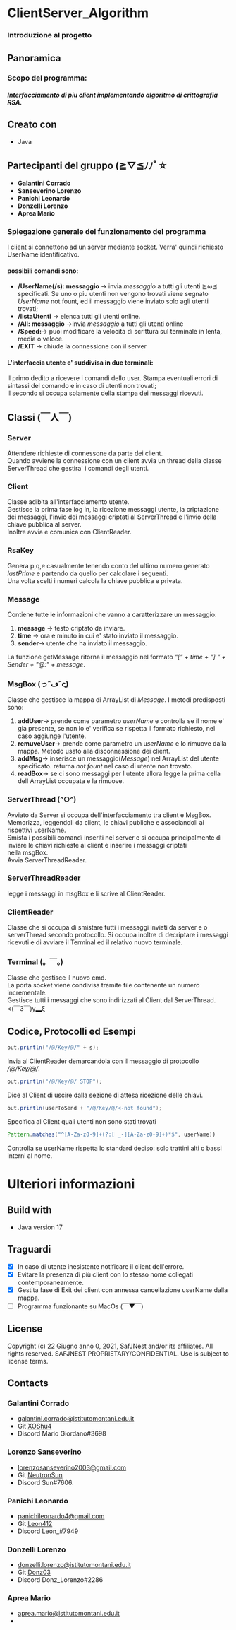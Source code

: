 # ClientServer_Algorithm

### Introduzione al progetto

## Panoramica
### Scopo del programma: 
##### Interfacciamento di piu client implementando algoritmo di crittografia RSA.

## Creato con 
- Java

## Partecipanti del gruppo   (≧▽≦ﾉﾉﾞ☆
- **Galantini Corrado**
- **Sanseverino Lorenzo**
- **Panichi Leonardo**      
- **Donzelli Lorenzo**
- **Aprea Mario** 


### Spiegazione generale del funzionamento del programma
I client si connettono ad un server mediante socket. 
Verra' quindi richiesto UserName identificativo.  
#### possibili comandi sono:  
* **/UserName(/s): messaggio** -> invia *messaggio* a tutti gli utenti ≧ω≦ specificati. Se uno o piu utenti non vengono trovati viene segnato *UserName* not fount, ed il messaggio viene inviato solo agli utenti trovati;  
* **/listaUtenti** -> elenca tutti gli utenti online.
*  **/All: messaggio** ->invia *messaggio* a tutti gli utenti online
*  **/Speed:**-> puoi modificare la velocita di scrittura sul terminale in lenta, media o veloce.
*  **/EXIT** ->  chiude la connessione con il server  
   
#### L'interfaccia utente e' suddivisa in due terminali:   
Il primo dedito a ricevere i comandi dello user. Stampa eventuali errori di sintassi del comando e in caso di utenti non trovati;   
Il secondo si occupa solamente della stampa dei messaggi ricevuti.

## Classi   (￣人￣)
### Server
Attendere richieste di connessone da parte dei client.    
Quando avviene la connessione con un client avvia un thread della classe ServerThread che gestira' i comandi degli utenti.
   
### Client
Classe adibita all'interfacciamento utente.  
Gestisce la prima fase log in, la ricezione messaggi utente, la criptazione dei messaggi, l'invio dei messaggi criptati al ServerThread e l'invio della chiave pubblica al server.  
Inoltre avvia e comunica con ClientReader.

### RsaKey
Genera p,q,e casualmente tenendo conto del ultimo numero generato *lastPrime* e partendo da quello per calcolare i seguenti.  
Una volta scelti i numeri calcola la chiave pubblica e privata.

### Message
Contiene tutte le informazioni che vanno a caratterizzare un messaggio:
1. **message** -> testo criptato da inviare. 
2. **time** -> ora e minuto in cui e' stato inviato il messaggio.
3. **sender**-> utente che ha inviato il messaggio.
  
La funzione getMessage ritorna il messaggio nel formato *"[" + time + "] " + Sender + "@:" + message*.  

### MsgBox (っˆڡˆς)
Classe che gestisce la mappa di ArrayList di *Message*.
I metodi predisposti sono:
1. **addUser**-> prende come parametro *userName* e controlla se il nome e' gia presente, se non lo e' verifica se rispetta il formato richiesto, nel caso aggiunge l'utente.
2. **remuveUser**-> prende come parametro un u*serName* e lo rimuove dalla mappa. Metodo usato alla disconnessione dei client.
3. **addMsg**-> inserisce un messaggio(*Message*) nel ArrayList del utente specificato. returna *not fount* nel caso di utente non trovato.
4. **readBox**-> se ci sono messaggi per l utente allora legge la prima cella dell ArrayList occupata e la rimuove.

### ServerThread (^○^)
Avviato da Server si occupa dell'interfacciamento tra client e MsgBox.   
Memorizza, leggendoli da client, le chiavi publiche e associandoli ai rispettivi userName.  
Smista i possibili comandi inseriti nel server e si occupa principalmente di inviare le chiavi richieste ai client e inserire i messaggi criptati  
nella msgBox.  
Avvia ServerThreadReader. 

### ServerThreadReader 
legge i messaggi in msgBox e li scrive al ClientReader.

### ClientReader
Classe che si occupa di smistare tutti i messaggi inviati da server e o serverThread secondo protocollo.
Si occupa inoltre di decriptare i messaggi ricevuti e di avviare il Terminal ed il relativo nuovo terminale.

### Terminal  (。￣。)
Classe che gestisce il nuovo cmd.  
La porta socket viene condivisa tramite file contenente un numero incrementale.  
Gestisce tutti i messaggi che sono indirizzati al Client dal ServerThread.   <(￣3￣)y▂ξ

##
## Codice, Protocolli ed Esempi
```java 
out.println("/@/Key/@/" + s);
```
Invia al ClientReader demarcandola con il messaggio di protocollo */@/Key/@/*.
```java
out.println("/@/Key/@/ STOP");        
```
Dice al Client di uscire dalla sezione di attesa ricezione delle chiavi.

```java
out.println(userToSend + "/@/Key/@/<-not found");
```
Specifica al Client quali utenti non sono stati trovati
```java
Pattern.matches("^[A-Za-z0-9]+(?:[ _-][A-Za-z0-9]+)*$", userName)) 
```
Controlla se userName rispetta lo standard deciso: solo trattini alti o bassi interni al nome.

# Ulteriori informazioni
## Build with
- Java version 17

##  Traguardi
- [x] In caso di utente inesistente notificare il client dell'errore.
- [x] Evitare la presenza di più client con lo stesso nome collegati contemporaneamente.
- [x] Gestita fase di Exit dei client con annessa cancellazione userName dalla mappa.
- [ ] Programma funzionante su MacOs  (￣▼￣)

## License
Copyright (c) 22 Giugno anno 0, 2021, SafJNest and/or its affiliates. All rights reserved. SAFJNEST PROPRIETARY/CONFIDENTIAL. Use is subject to license terms.

## Contacts

### Galantini Corrado
- galantini.corrado@istitutomontani.edu.it
- Git <a href="https://github.com/XOShu4">XOShu4 </a> 
- Discord Mario Giordano#3698
   
### Lorenzo Sanseverino
- lorenzosanseverino2003@gmail.com
- Git <a href="https://github.com/NeutronSun">NeutronSun </a> 
- Discord Sun#7606.

### Panichi Leonardo
- panichileonardo4@gmail.com
- Git <a href="https://github.com/Leon412">Leon412</a>
- Discord Leon_#7949

### Donzelli Lorenzo
- donzelli.lorenzo@istitutomontani.edu.it
- Git <a href="https://github.com/Donz03">Donz03 </a> 
- Discord Donz_Lorenzo#2286

### Aprea Mario
- aprea.mario@istitutomontani.edu.it
- 
